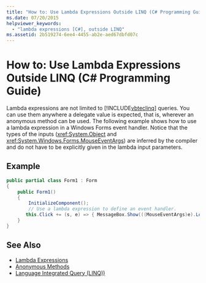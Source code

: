 ```yaml
---
title: "How to: Use Lambda Expressions Outside LINQ (C# Programming Guide)"
ms.date: 07/20/2015
helpviewer_keywords: 
  - "lambda expressions [C#], outside LINQ"
ms.assetid: 2b519274-6ee4-4455-ab2e-aed67dbfd07c
---
```

# How to: Use Lambda Expressions Outside LINQ (C# Programming Guide)
Lambda expressions are not limited to [!INCLUDE[vbteclinq](~/includes/vbteclinq-md.md)] queries. You can use them anywhere a delegate value is expected, that is, wherever an anonymous method can be used. The following example shows how to use a lambda expression in a Windows Forms event handler. Notice that the types of the inputs (<xref:System.Object> and <xref:System.Windows.Forms.MouseEventArgs>) are inferred by the compiler and do not have to be explicitly given in the lambda input parameters.  
  
## Example  
  
```csharp  
public partial class Form1 : Form  
{  
    public Form1()  
    {  
        InitializeComponent();  
        // Use a lambda expression to define an event handler.  
       this.Click += (s, e) => { MessageBox.Show(((MouseEventArgs)e).Location.ToString());};  
    }  
}  
```  
  
## See Also

- [Lambda Expressions](../../../csharp/programming-guide/statements-expressions-operators/lambda-expressions.md)  
- [Anonymous Methods](../../../csharp/programming-guide/statements-expressions-operators/anonymous-methods.md)  
- [Language Integrated Query (LINQ))](../../../csharp/programming-guide/concepts/linq/index.md)
